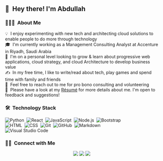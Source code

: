 ## 👋 &nbsp;Hey there! I'm Abdullah

### 👨🏻‍💻 &nbsp;About Me

💡 &nbsp;I enjoy experimenting with new tech and architecting cloud solutions to enable people to do more through technology\
🎓 &nbsp;I'm currently working as a Management Consulting Analyst at Accenture in Riyadh, Saudi Arabia\
🌱 &nbsp;I'm on a personal level looking to grow & learn about progressive web applications, cloud strategy, and cloud Architecture to develop business value\
✍️ &nbsp;In my free time, I like to write/read about tech, play games and spend time with family and friends\
💬 &nbsp;Feel free to reach out to me for pro bono consulting and volunteering\
📄 &nbsp;Please have a look at my [Résumé](https://drive.google.com/file/d/1QryqgHK-RlkTmf5ZopOChiafBjrCtNL4/view?usp=sharing) for more details about me. I'm open to feedback and suggestions!

### 🛠 &nbsp;Technology Stack

![Python](https://img.shields.io/badge/-Python-05122A?style=flat&logo=python)&nbsp;
![React](https://img.shields.io/badge/-React-05122A?style=flat&logo=react)&nbsp;
![JavaScript](https://img.shields.io/badge/-JavaScript-05122A?style=flat&logo=javascript)&nbsp;
![Node.js](https://img.shields.io/badge/-Node.js-05122A?style=flat&logo=node.js)&nbsp;
![Bootstrap](https://img.shields.io/badge/-Bootstrap-05122A?style=flat&logo=bootstrap&logoColor=563D7C)\
![HTML](https://img.shields.io/badge/-HTML-05122A?style=flat&logo=HTML5)&nbsp;
![CSS](https://img.shields.io/badge/-CSS-05122A?style=flat&logo=CSS3&logoColor=1572B6)&nbsp;
![Git](https://img.shields.io/badge/-Git-05122A?style=flat&logo=git)&nbsp;
![GitHub](https://img.shields.io/badge/-GitHub-05122A?style=flat&logo=github)&nbsp;
![Markdown](https://img.shields.io/badge/-Markdown-05122A?style=flat&logo=markdown)\
![Visual Studio Code](https://img.shields.io/badge/-Visual%20Studio%20Code-05122A?style=flat&logo=visual-studio-code&logoColor=007ACC)&nbsp;

### 🤝🏻 &nbsp;Connect with Me

<p align="center">
<a href="https://abdullanz.github.io/"><img src="https://img.shields.io/badge/-abdullanz.github.io-3423A6?style=flat&logo=Google-Chrome&logoColor=white"/></a>
<a href="https://linkedin.com/in/abdullah-najjar-cs"><img src="https://img.shields.io/badge/-Abdullah%20Najjar-0077B5?style=flat&logo=Linkedin&logoColor=white"/></a>
<a href="mailto:amnjrx@gmail.com"><img src="https://img.shields.io/badge/-amnjrx@gmail.com-D14836?style=flat&logo=Gmail&logoColor=white"/></a>
</p>
